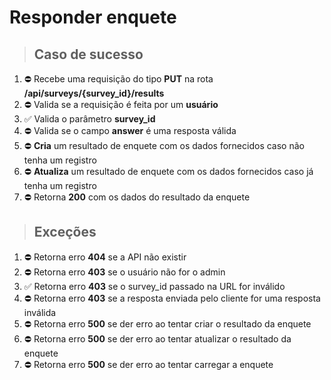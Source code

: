 # Responder enquete

> ## Caso de sucesso

1. ⛔ Recebe uma requisição do tipo **PUT** na rota **/api/surveys/{survey_id}/results**
1. ⛔ Valida se a requisição é feita por um **usuário**
1. ✅ Valida o parâmetro **survey_id**
1. ⛔ Valida se o campo **answer** é uma resposta válida
1. ⛔ **Cria** um resultado de enquete com os dados fornecidos caso não tenha um registro
1. ⛔ **Atualiza** um resultado de enquete com os dados fornecidos caso já tenha um registro
1. ⛔ Retorna **200** com os dados do resultado da enquete

> ## Exceções

1. ⛔ Retorna erro **404** se a API não existir
1. ⛔ Retorna erro **403** se o usuário não for o admin
1. ✅ Retorna erro **403** se o survey_id passado na URL for inválido
1. ⛔ Retorna erro **403** se a resposta enviada pelo cliente for uma resposta inválida
1. ⛔ Retorna erro **500** se der erro ao tentar criar o resultado da enquete
1. ⛔ Retorna erro **500** se der erro ao tentar atualizar o resultado da enquete
1. ⛔ Retorna erro **500** se der erro ao tentar carregar a enquete